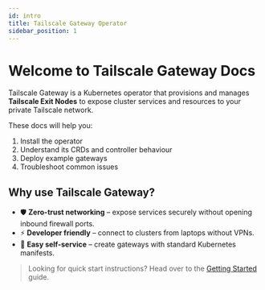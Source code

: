 ```yaml
---
id: intro
title: Tailscale Gateway Operator
sidebar_position: 1
---
```


# Welcome to Tailscale Gateway Docs

Tailscale Gateway is a Kubernetes operator that provisions and manages **Tailscale Exit Nodes** to expose cluster services and resources to your private Tailscale network.

These docs will help you:

1. Install the operator
2. Understand its CRDs and controller behaviour
3. Deploy example gateways
4. Troubleshoot common issues

## Why use Tailscale Gateway?

* 🛡️ **Zero-trust networking** – expose services securely without opening inbound firewall ports.
* ⚡ **Developer friendly** – connect to clusters from laptops without VPNs.
* 🚀 **Easy self-service** – create gateways with standard Kubernetes manifests.

> Looking for quick start instructions? Head over to the [Getting Started](getting-started/quickstart) guide. 